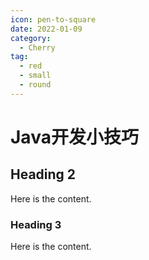 ```yaml
---
icon: pen-to-square
date: 2022-01-09
category:
  - Cherry
tag:
  - red
  - small
  - round
---
```


# Java开发小技巧

## Heading 2

Here is the content.

### Heading 3

Here is the content.
